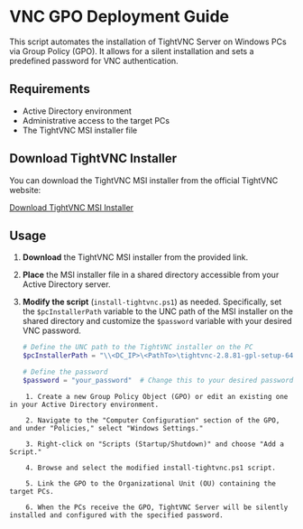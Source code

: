 # VNC GPO Deployment Guide

This script automates the installation of TightVNC Server on Windows PCs via Group Policy (GPO). It allows for a silent installation and sets a predefined password for VNC authentication.

## Requirements

- Active Directory environment
- Administrative access to the target PCs
- The TightVNC MSI installer file

## Download TightVNC Installer

You can download the TightVNC MSI installer from the official TightVNC website:

[Download TightVNC MSI Installer](https://www.tightvnc.com/download.php)

## Usage

1. **Download** the TightVNC MSI installer from the provided link.

2. **Place** the MSI installer file in a shared directory accessible from your Active Directory server.

3. **Modify the script** (`install-tightvnc.ps1`) as needed. Specifically, set the `$pcInstallerPath` variable to the UNC path of the MSI installer on the shared directory and customize the `$password` variable with your desired VNC password.

   ```powershell
   # Define the UNC path to the TightVNC installer on the PC
   $pcInstallerPath = "\\<DC_IP>\<PathTo>\tightvnc-2.8.81-gpl-setup-64bit.msi"   # Change this to your desired IP + Path

   # Define the password
   $password = "your_password"  # Change this to your desired password

```
    1. Create a new Group Policy Object (GPO) or edit an existing one in your Active Directory environment.

    2. Navigate to the "Computer Configuration" section of the GPO, and under "Policies," select "Windows Settings."

    3. Right-click on "Scripts (Startup/Shutdown)" and choose "Add a Script."

    4. Browse and select the modified install-tightvnc.ps1 script.

    5. Link the GPO to the Organizational Unit (OU) containing the target PCs.

    6. When the PCs receive the GPO, TightVNC Server will be silently installed and configured with the specified password.
```